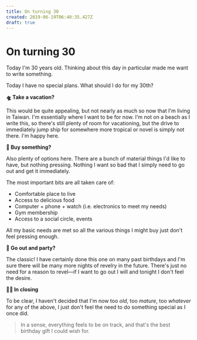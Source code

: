```yaml
---
title: On turning 30
created: 2019-06-19T06:40:35.427Z
draft: true
---
```


# On turning 30

Today I'm 30 years old. Thinking about this day in particular made me want to write something.

Today I have no special plans. What should I do for my 30th?

**🛸 Take a vacation?**

This would be quite appealing, but not nearly as much so now that I'm living in Taiwan. I'm essentially where I want to be for now. I'm not on a beach as I write this, so there's still plenty of room for vacationing, but the drive to immediately jump ship for somewhere more tropical or novel is simply not there. I'm happy here.

**🤑 Buy something?**

Also plenty of options here. There are a bunch of material things I'd like to have, but nothing pressing. Nothing I want so bad that I simply need to go out and get it immediately.

The most important bits are all taken care of:

* Comfortable place to live
* Access to delicious food
* Computer + phone + watch (i.e. electronics to meet my needs)
* Gym membership
* Access to a social circle, events

All my basic needs are met so all the various things I might buy just don't feel pressing enough.

**🥂 Go out and party?**

The classic! I have certainly done this one on many past birthdays and I'm sure there will be many more nights of revelry in the future. There's just no need for a reason to revel—if I want to go out I will and tonight I don't feel the desire.

**🧘‍♂️ In closing**

To be clear, I haven't decided that I'm now too _old_, too _mature_, too _whatever_ for any of the above, I just don't feel the need to do something special as I once did.

> In a sense, everything feels to be on track, and that's the best birthday gift I could wish for.
